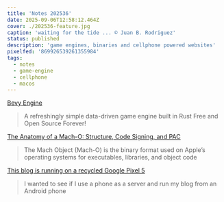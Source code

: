 ```yaml
---
title: 'Notes 202536'
date: 2025-09-06T12:58:12.464Z
cover: ./202536-feature.jpg
caption: 'waiting for the tide ... © Juan B. Rodriguez'
status: published
description: 'game engines, binaries and cellphone powered websites'
pixelfed: '869926539261355984'
tags:
  - notes
  - game-engine
  - cellphone
  - macos
---
```


[Bevy Engine](https://bevy.org/)

> A refreshingly simple data-driven game engine built in Rust
> Free and Open Source Forever!

[The Anatomy of a Mach-O: Structure, Code Signing, and PAC](https://oliviagallucci.com/the-anatomy-of-a-mach-o-structure-code-signing-and-pac/)

> The Mach Object (Mach-O) is the binary format used on Apple’s operating systems for executables, libraries, and object code

[This blog is running on a recycled Google Pixel 5](https://blog.ctms.me/posts/2024-08-29-running-this-blog-on-a-pixel-5/)

> I wanted to see if I use a phone as a server and run my blog from an Android phone


